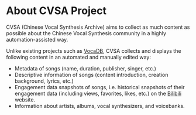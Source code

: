 # About CVSA Project

CVSA (Chinese Vocal Synthesis Archive) aims to collect as much content as possible about the Chinese Vocal Synthesis community in a highly automation-assisted way.&#x20;

Unlike existing projects such as [VocaDB](https://vocadb.net), CVSA collects and displays the following content in an automated and manually edited way:

* Metadata of songs (name, duration, publisher, singer, etc.)
* Descriptive information of songs (content introduction, creation background, lyrics, etc.)
* Engagement data snapshots of songs, i.e. historical snapshots of their engagement data (including views, favorites, likes, etc.) on the [Bilibili](https://en.wikipedia.org/wiki/Bilibili) website.
* Information about artists, albums, vocal synthesizers, and voicebanks.

